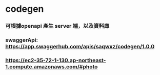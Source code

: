 # codegen

### 可根據openapi 產生 server 端，以及資料庫
### swaggerApi: https://app.swaggerhub.com/apis/saqwxz/codegen/1.0.0
### https://ec2-35-72-1-130.ap-northeast-1.compute.amazonaws.com/#photo